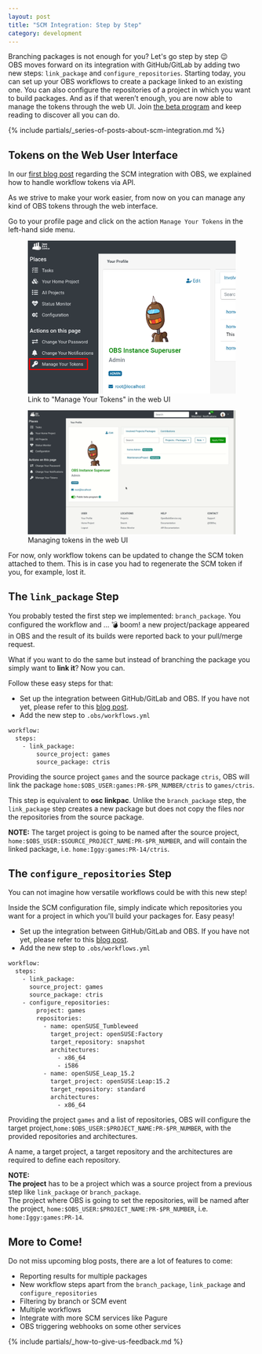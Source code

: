```yaml
---
layout: post
title: "SCM Integration: Step by Step"
category: development
---
```


Branching packages is not enough for you? Let's go step by step 😉  
OBS moves forward on its integration with GitHub/GitLab by adding two new steps: `link_package` and `configure_repositories`.
Starting today, you can set up your OBS workflows to create a package linked to an existing one.
You can also configure the repositories of a project in which you want to build packages.
And as if that weren’t enough, you are now able to manage the tokens through the web UI.
Join [the beta program](/2018/10/04/the-beta-program/) and keep reading to discover all you can do.

{% include partials/_series-of-posts-about-scm-integration.md %}

## Tokens on the Web User Interface

In our [first blog post](/2021/05/31/scm-integration) regarding the SCM integration with OBS, we explained how to handle workflow tokens via API.

As we strive to make your work easier, from now on you can manage any kind of OBS tokens through the web interface.

Go to your profile page and click on the action `Manage Your Tokens` in the left-hand side menu.

<figure>
  <img src="/images/posts/step_by_step/manage_your_tokens.png" alt="Link to Manage Your Tokens in the web UI" width="500px" />
  <figcaption>Link to "Manage Your Tokens" in the web UI</figcaption>
</figure>

<figure>
  <img src="/images/posts/step_by_step/tokens_ui.gif" alt="Managing tokens in the web UI" width="1000px" />
  <figcaption>Managing tokens in the web UI</figcaption>
</figure>

For now, only workflow tokens can be updated to change the SCM token attached to them. This is in case you had to regenerate the SCM token if you, for example, lost it.


## The `link_package` Step

You probably tested the first step we implemented: `branch_package`.
You configured the workflow and ... 💣 boom! a new project/package appeared in OBS and the result of its builds were reported back to your pull/merge request.

What if you want to do the same but instead of branching the package you simply want to **link it**? Now you can.

Follow these easy steps for that:

- Set up the integration between GitHub/GitLab and OBS. If you have not yet, please refer to this [blog post](/2021/05/31/scm-integration/).
- Add the new step to `.obs/workflows.yml`

```
workflow:
  steps:
    - link_package:
        source_project: games
        source_package: ctris
```

Providing the source project `games` and the source package `ctris`, OBS will link the package `home:$OBS_USER:games:PR-$PR_NUMBER/ctris` to `games/ctris`.

This step is equivalent to **osc linkpac**.
Unlike the `branch_package` step, the `link_package` step creates a new package
but does not copy the files nor the repositories from the source package.

**NOTE:**
The target project is going to be named after the source project, `home:$OBS_USER:$SOURCE_PROJECT_NAME:PR-$PR_NUMBER`,
and will contain the linked package, i.e. `home:Iggy:games:PR-14/ctris`.


## The `configure_repositories` Step

You can not imagine how versatile workflows could be with this new step!

Inside the SCM configuration file, simply indicate which repositories you want for a project in which you'll build your packages for. Easy peasy!

- Set up the integration between GitHub/GitLab and OBS. If you have not yet, please refer to this [blog post](/2021/05/31/scm-integration/).
- Add the new step to `.obs/workflows.yml`

```
workflow:
  steps:
    - link_package:
      source_project: games
      source_package: ctris
    - configure_repositories:
        project: games
        repositories:
          - name: openSUSE_Tumbleweed
            target_project: openSUSE:Factory
            target_repository: snapshot
            architectures:
              - x86_64
              - i586
          - name: openSUSE_Leap_15.2
            target_project: openSUSE:Leap:15.2
            target_repository: standard
            architectures:
              - x86_64
```

Providing the project `games` and a list of repositories, OBS will configure the target project,`home:$OBS_USER:$PROJECT_NAME:PR-$PR_NUMBER`,
with the provided repositories and architectures.

A name, a target project, a target repository and the architectures are required to define each repository.

**NOTE:**  
**The project** has to be a project which was a source project from a previous step like `link_package` or `branch_package`.  
The project where OBS is going to set the repositories, will be named after the project, `home:$OBS_USER:$PROJECT_NAME:PR-$PR_NUMBER`, i.e. `home:Iggy:games:PR-14`.

## More to Come!

Do not miss upcoming blog posts, there are a lot of features to come:

- Reporting results for multiple packages
- New workflow steps apart from the `branch_package`, `link_package` and `configure_repositories`
- Filtering by branch or SCM event
- Multiple workflows
- Integrate with more SCM services like Pagure
- OBS triggering webhooks on some other services

{% include partials/_how-to-give-us-feedback.md %}
